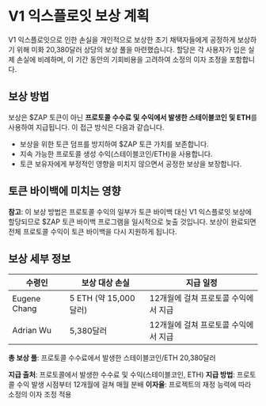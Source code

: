 # V1 익스플로잇 보상 계획

V1 익스플로잇으로 인한 손실을 개인적으로 보상한 초기 채택자들에게 공정하게 보상하기 위해 미화
20,380달러 상당의 보상 풀을 마련했습니다. 할당은 각 사용자가 입은 실제 손실에 비례하며, 이 기간
동안의 기회비용을 고려하여 소정의 이자 조정을 포함합니다.

## 보상 방법

보상은 $ZAP 토큰이 아닌 **프로토콜 수수료 및 수익에서 발생한 스테이블코인 및 ETH**를 사용하여
지급됩니다. 이 접근 방식은 다음과 같습니다.

- 보상을 위한 토큰 덤프를 방지하여 $ZAP 토큰 가치를 보존합니다.
- 지속 가능한 프로토콜 생성 수익(스테이블코인/ETH)을 사용합니다.
- 토큰 보유자에게 부정적인 영향을 미치지 않으면서 공정한 보상을 보장합니다.

## 토큰 바이백에 미치는 영향

**참고**: 이 보상 방법은 프로토콜 수익의 일부가 토큰 바이백 대신 V1 익스플로잇 보상에 할당되므로
$ZAP 토큰 바이백 프로그램을 일시적으로 늦출 것입니다. 보상이 완료되면 전체 프로토콜 수익이 토큰
바이백을 다시 지원하게 됩니다.

## 보상 세부 정보

| 수령인       | 보상 대상 손실        | 지급 일정                            |
| ------------ | --------------------- | ------------------------------------ |
| Eugene Chang | 5 ETH (약 15,000달러) | 12개월에 걸쳐 프로토콜 수익에서 지급 |
| Adrian Wu    | 5,380달러             | 12개월에 걸쳐 프로토콜 수익에서 지급 |

**총 보상 풀**: 프로토콜 수수료에서 발생한 스테이블코인/ETH 20,380달러

**지급 출처**: 프로토콜에서 발생한 수수료 및 수익(스테이블코인, ETH) **지급 방법**: 프로토콜 수익
발생 시점부터 12개월에 걸쳐 매월 분배 **이자율**: 프로젝트의 재정 능력에 따라 소정의 이자 조정 적용
